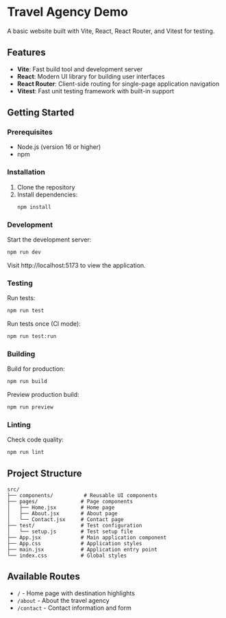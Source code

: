 # Travel Agency Demo

A basic website built with Vite, React, React Router, and Vitest for testing.

## Features

- **Vite**: Fast build tool and development server
- **React**: Modern UI library for building user interfaces
- **React Router**: Client-side routing for single-page application navigation
- **Vitest**: Fast unit testing framework with built-in support

## Getting Started

### Prerequisites

- Node.js (version 16 or higher)
- npm

### Installation

1. Clone the repository
2. Install dependencies:
   ```bash
   npm install
   ```

### Development

Start the development server:
```bash
npm run dev
```

Visit http://localhost:5173 to view the application.

### Testing

Run tests:
```bash
npm run test
```

Run tests once (CI mode):
```bash
npm run test:run
```

### Building

Build for production:
```bash
npm run build
```

Preview production build:
```bash
npm run preview
```

### Linting

Check code quality:
```bash
npm run lint
```

## Project Structure

```
src/
├── components/          # Reusable UI components
├── pages/              # Page components
│   ├── Home.jsx        # Home page
│   ├── About.jsx       # About page
│   └── Contact.jsx     # Contact page
├── test/               # Test configuration
│   └── setup.js        # Test setup file
├── App.jsx             # Main application component
├── App.css             # Application styles
├── main.jsx            # Application entry point
└── index.css           # Global styles
```

## Available Routes

- `/` - Home page with destination highlights
- `/about` - About the travel agency
- `/contact` - Contact information and form